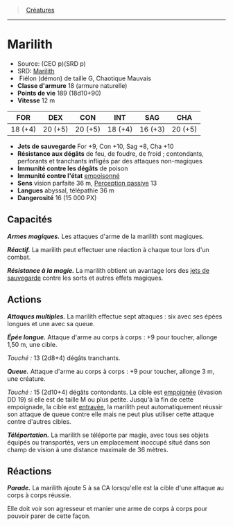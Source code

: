﻿---
!MonsterItem
Family: MonsterHD
Type: Fiélon (démon)
Size: G
Alignment: Chaotique Mauvais
ArmorClass: 18 (armure naturelle)
HitPoints: 189 (18d10+90)
Speed: 12 m
Strength: 18 (+4)
Dexterity: 20 (+5)
Constitution: 20 (+5)
Intelligence: 18 (+4)
Wisdom: 16 (+3)
Charisma: 20 (+5)
SavingThrows: For +9, Con +10, Sag +8, Cha +10
DamageImmunities: de poison
ConditionImmunities: '[empoisonné](hd_conditions_empoisonne.md)'
DamageResistances: de feu, de foudre, de froid ; contondants, perforants et tranchants infligés par des attaques non-magiques
Senses: vision parfaite 36 m, [Perception passive](hd_abilities_dexterity_perception_passive.md) 13
Languages: abyssal, télépathie 36 m
Challenge: 16 (15 000 PX)
Id: monsters_hd.md#marilith
ParentLink: monsters_hd.md#créatures
Name: Marilith
ParentName: Créatures
NameLevel: 1
AltName: '[Marilith](srd_monsters_marilith.md)'
Source: (CEO p)(SRD p)
Attributes: {}
---
> [Créatures](hd_monsters.md)

---

# Marilith

- Source: (CEO p)(SRD p)
- SRD: [Marilith](srd_monsters_marilith.md)
-  Fiélon (démon) de taille G, Chaotique Mauvais
- **Classe d'armure** 18 (armure naturelle)
- **Points de vie** 189 (18d10+90)
- **Vitesse** 12 m

|FOR|DEX|CON|INT|SAG|CHA|
|---|---|---|---|---|---|
|18 (+4)|20 (+5)|20 (+5)|18 (+4)|16 (+3)|20 (+5)|

- **Jets de sauvegarde** For +9, Con +10, Sag +8, Cha +10
- **Résistance aux dégâts** de feu, de foudre, de froid ; contondants, perforants et tranchants infligés par des attaques non-magiques
- **Immunité contre les dégâts** de poison
- **Immunité contre l'état** [empoisonné](hd_conditions_empoisonne.md)
- **Sens** vision parfaite 36 m, [Perception passive](hd_abilities_dexterity_perception_passive.md) 13
- **Langues** abyssal, télépathie 36 m
- **Dangerosité** 16 (15 000 PX)

## Capacités

**_Armes magiques._** Les attaques d'arme de la marilith sont magiques.

**_Réactif._** La marilith peut effectuer une réaction à chaque tour lors d'un combat.

**_Résistance à la magie._** La marilith obtient un avantage lors des [jets de sauvegarde](hd_abilities_jets_de_sauvegarde.md) contre les sorts et autres effets magiques.

## Actions

**_Attaques multiples._** La marilith effectue sept attaques : six avec ses épées longues et une avec sa queue.

**_Épée longue._** Attaque d'arme au corps à corps : +9 pour toucher, allonge 1,50 m, une cible.

_Touché :_ 13 (2d8+4) dégâts tranchants.

**_Queue._** Attaque d'arme au corps à corps : +9 pour toucher, allonge 3 m, une créature.

_Touché :_ 15 (2d10+4) dégâts contondants. La cible est [empoignée](hd_conditions_empoigne.md) (évasion DD 19) si elle est de taille M ou plus petite. Jusqu'à la fin de cette empoignade, la cible est [entravée](hd_conditions_entrave.md), la marilith peut automatiquement réussir son attaque de queue contre elle mais ne peut plus utiliser cette attaque contre d'autres cibles.

**_Téléportation._** La marilith se téléporte par magie, avec tous ses objets équipés ou transportés, vers un emplacement inoccupé situé dans son champ de vision à une distance maximale de 36 mètres.

## Réactions

**_Parade._** La marilith ajoute 5 à sa CA lorsqu'elle est la cible d'une attaque au corps à corps réussie.

Elle doit voir son agresseur et manier une arme de corps à corps pour pouvoir parer de cette façon.

